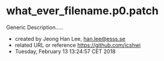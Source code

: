 # what_ever_filename.p0.patch

Generic Description.....

* created by Jeong Han Lee, han.lee@esss.se
* related URL or reference https://github.com/icshwi
* Tuesday, February 13 13:24:57 CET 2018
